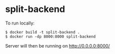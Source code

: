 # split-backend

To run locally:
```aidl
$ docker build -t split-backend .
$ docker run -dp 8000:8000 split-backend
```
Server will then be running on http://0.0.0.0:8000/